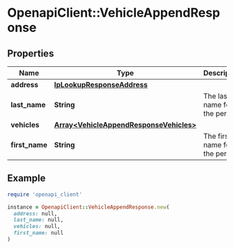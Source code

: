 # OpenapiClient::VehicleAppendResponse

## Properties

| Name | Type | Description | Notes |
| ---- | ---- | ----------- | ----- |
| **address** | [**IpLookupResponseAddress**](IpLookupResponseAddress.md) |  | [optional] |
| **last_name** | **String** | The last name for the person. | [optional] |
| **vehicles** | [**Array&lt;VehicleAppendResponseVehicles&gt;**](VehicleAppendResponseVehicles.md) |  | [optional] |
| **first_name** | **String** | The first name for the person. | [optional] |

## Example

```ruby
require 'openapi_client'

instance = OpenapiClient::VehicleAppendResponse.new(
  address: null,
  last_name: null,
  vehicles: null,
  first_name: null
)
```

